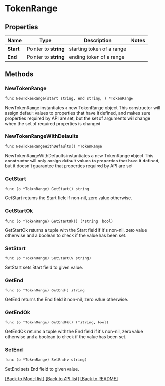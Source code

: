 # TokenRange

## Properties

Name | Type | Description | Notes
------------ | ------------- | ------------- | -------------
**Start** | Pointer to **string** | starting token of a range  | 
**End** | Pointer to **string** | ending token of a range  | 

## Methods

### NewTokenRange

`func NewTokenRange(start string, end string, ) *TokenRange`

NewTokenRange instantiates a new TokenRange object
This constructor will assign default values to properties that have it defined,
and makes sure properties required by API are set, but the set of arguments
will change when the set of required properties is changed

### NewTokenRangeWithDefaults

`func NewTokenRangeWithDefaults() *TokenRange`

NewTokenRangeWithDefaults instantiates a new TokenRange object
This constructor will only assign default values to properties that have it defined,
but it doesn't guarantee that properties required by API are set

### GetStart

`func (o *TokenRange) GetStart() string`

GetStart returns the Start field if non-nil, zero value otherwise.

### GetStartOk

`func (o *TokenRange) GetStartOk() (*string, bool)`

GetStartOk returns a tuple with the Start field if it's non-nil, zero value otherwise
and a boolean to check if the value has been set.

### SetStart

`func (o *TokenRange) SetStart(v string)`

SetStart sets Start field to given value.


### GetEnd

`func (o *TokenRange) GetEnd() string`

GetEnd returns the End field if non-nil, zero value otherwise.

### GetEndOk

`func (o *TokenRange) GetEndOk() (*string, bool)`

GetEndOk returns a tuple with the End field if it's non-nil, zero value otherwise
and a boolean to check if the value has been set.

### SetEnd

`func (o *TokenRange) SetEnd(v string)`

SetEnd sets End field to given value.



[[Back to Model list]](../README.md#documentation-for-models) [[Back to API list]](../README.md#documentation-for-api-endpoints) [[Back to README]](../README.md)


